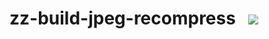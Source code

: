 # zz-build-jpeg-recompress&nbsp;&nbsp;&nbsp;[![](https://github.com/asc8277/zz-build-jpeg-recompress/actions/workflows/build.yml/badge.svg?branch=master)](https://github.com/asc8277/zz-build-jpeg-recompress/actions)
